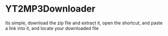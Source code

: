 # YT2MP3Downloader

Its simple, download the zip file and extract it, open the shortcut, and paste a link into it, and locate your downloaded file
